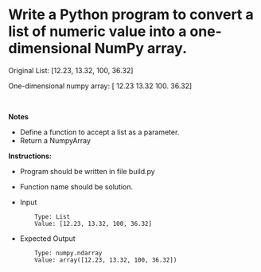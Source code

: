 # Write a Python program to convert a list of numeric value into a one-dimensional NumPy array.

Original List: [12.23, 13.32, 100, 36.32]

One-dimensional numpy array:  [  12.23   13.32  100.     36.32]

<br />

**Notes**
* Define a function to accept a list as a parameter.
* Return a NumpyArray

**Instructions:**
* Program should be written in file build.py
* Function name should be solution.

* Input
          
          Type: List
          Value: [12.23, 13.32, 100, 36.32]
          
* Expected Output
          
          Type: numpy.ndarray
          Value: array([12.23, 13.32, 100, 36.32])
